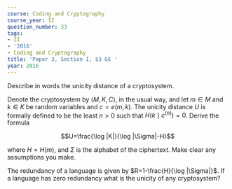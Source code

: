 ```yaml
---
course: Coding and Cryptography
course_year: II
question_number: 33
tags:
- II
- '2016'
- Coding and Cryptography
title: 'Paper 3, Section I, $3 G$ '
year: 2016
---
```




Describe in words the unicity distance of a cryptosystem.

Denote the cryptosystem by $\langle M, K, C\rangle$, in the usual way, and let $m \in M$ and $k \in K$ be random variables and $c=e(m, k)$. The unicity distance $U$ is formally defined to be the least $n>0$ such that $H\left(k \mid c^{(n)}\right)=0$. Derive the formula

$$U=\frac{\log |K|}{\log |\Sigma|-H}$$

where $H=H(m)$, and $\Sigma$ is the alphabet of the ciphertext. Make clear any assumptions you make.

The redundancy of a language is given by $R=1-\frac{H}{\log |\Sigma|}$. If a language has zero redundancy what is the unicity of any cryptosystem?